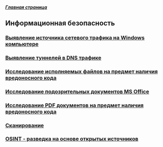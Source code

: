 ##### [Главная страница](../index.md)
## Информационная безопасность
### [Выявление источника сетевого трафика на Windows компьютере](./find_dns_source/index.md)
### [Выявление туннелей в DNS трафике](./dns_anomaly/index.md)
### [Исследование исполняемых файлов на предмет наличия вредоносного кода](./file_preparation/index.md)
### [Исследование подозрительных документов MS Office](./office_anomaly/index.md)
### [Исследование PDF документов на предмет наличия вредоносного кода](./pdf_anomaly/index.md)
### [Сканирование](./scan/index.md)
### [OSINT - разведка на основе открытых источников](./osint/index.md)
